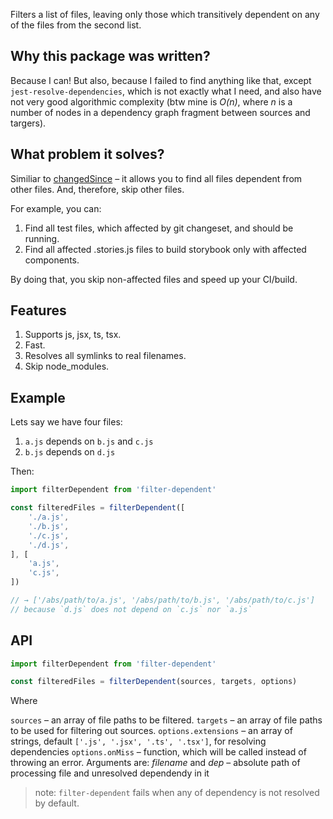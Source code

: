 Filters a list of files, leaving only those which transitively dependent on any of the files from the second list.

## Why this package was written?

Because I can! But also, because I failed to find anything like that, except `jest-resolve-dependencies`, which is not exactly what I need, and also have not very good algorithmic complexity (btw mine is _O(n)_, where _n_ is a number of nodes in a dependency graph fragment between sources and targers).

## What problem it solves?

Similiar to [changedSince](https://jestjs.io/docs/en/cli#changedsince) – it allows you to find all files dependent from other files. And, therefore, skip other files.

For example, you can:

1. Find all test files, which affected by git changeset, and should be running.
2. Find all affected .stories.js files to build storybook only with affected components.

By doing that, you skip non-affected files and speed up your CI/build.

## Features

1. Supports js, jsx, ts, tsx.
1. Fast.
2. Resolves all symlinks to real filenames.
3. Skip node_modules.

## Example

Lets say we have four files:

1. `a.js` depends on `b.js` and `c.js`
2. `b.js` depends on `d.js`

Then:

```js
import filterDependent from 'filter-dependent'

const filteredFiles = filterDependent([
    './a.js',
    './b.js',
    './c.js',
    './d.js',
], [
    'a.js',
    'c.js',
])

// → ['/abs/path/to/a.js', '/abs/path/to/b.js', '/abs/path/to/c.js']
// because `d.js` does not depend on `c.js` nor `a.js`
```

## API

```js
import filterDependent from 'filter-dependent'

const filteredFiles = filterDependent(sources, targets, options)
```

Where

`sources` – an array of file paths to be filtered.
`targets` – an array of file paths to be used for filtering out sources.
`options.extensions` – an array of strings, default `['.js', '.jsx', '.ts', '.tsx']`, for resolving dependencies
`options.onMiss` – function, which will be called instead of throwing an error. Arguments are: _filename_ and _dep_ – absolute path of processing file and unresolved dependendy in it

> note: `filter-dependent` fails when any of dependency is not resolved by default.
